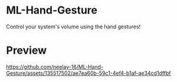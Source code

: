 # ML-Hand-Gesture
Control your system's volume using the hand gestures!

# Preview

https://github.com/neelay-16/ML-Hand-Gesture/assets/135517502/ae7ea60b-59c1-4ef4-b1af-ae34cd1dffbf


